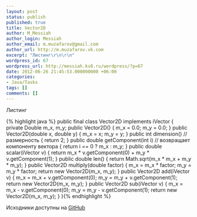 ```yaml
---
layout: post
status: publish
published: true
title: Vector2D
author: M_Messiah
author_login: Messiah
author_email: m.muzafarov@gmail.com
author_url: http://m.muzafarov.vk.com
excerpt: "Листинг\r\n\r\n"
wordpress_id: 67
wordpress_url: http://messiah.ks8.ru/wordpress/?p=67
date: 2012-06-26 21:45:53.000000000 +06:00
categories:
- Java/Tasks
tags: []
comments: []
---
```

Листинг


{% highlight java %} public final class Vector2D implements iVector {
private Double m_x, m_y;
public Vector2D() {
m_x = 0.0;
m_y = 0.0;
}
public Vector2D(double x, double y) {
m_x = x;
m_y = y;
}
public int dimension() // размерность
{
return 2;
}
public double getComponent(int i) // возвращает компоненту вектора
{
return i == 0 ? m_x : m_y;
}
public double scalar(iVector v) {
return m_x * v.getComponent(0) + m_y * v.getComponent(1);
}
public double len() {
return Math.sqrt(m_x * m_x + m_y * m_y);
}
public Vector2D multiply(double factor) {
m_x = m_x * factor;
m_y = m_y * factor;
return new Vector2D(m_x, m_y);
}
public Vector2D add(iVector v) {
m_x = m_x + v.getComponent(0);
m_y = m_y + v.getComponent(1);
return new Vector2D(m_x, m_y);
}
public Vector2D sub(iVector v) {
m_x = m_x - v.getComponent(0);
m_y = m_y - v.getComponent(1);
return new Vector2D(m_x, m_y);
}
}{% endhighlight %}
&nbsp;

Исходники доступны на <a href="https://github.com/m-muzafarov/java_course/blob/master/Vectors/Vector2D.java" target="_blank">GitHub</a>
